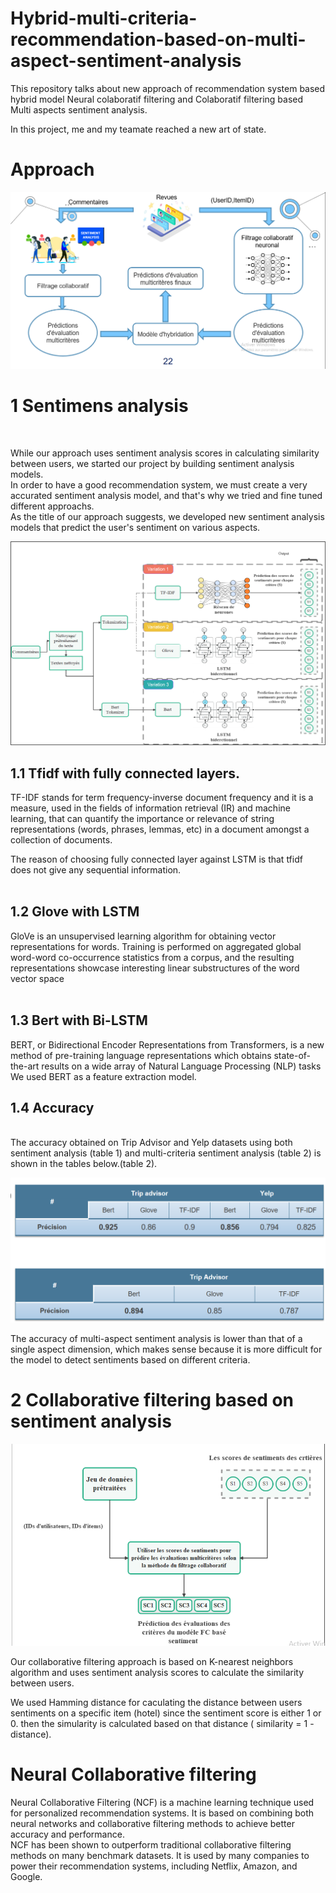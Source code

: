 # Hybrid-multi-criteria-recommendation-based-on-multi-aspect-sentiment-analysis

This repository talks about new approach of recommendation system based hybrid model Neural colaboratif filtering and Colaboratif filtering based Multi aspects sentiment analysis.

In this project, me and my teamate reached a new art of state.

<h1>Approach</h1>

![](images/approach_sent.png)


<h1>1 Sentimens analysis</h1> <br>

While our approach uses sentiment analysis scores in calculating similarity between users, we started our project by building sentiment analysis models.<br>
In order to have a good recommendation system, we must create a very accurated sentiment analysis model, and that's why we tried and fine tuned different approachs.<br>
As the title of our approach suggests, we developed new sentiment analysis models that predict the user's sentiment on various aspects.

![](images/approach.png)
<br>


<h2>1.1   Tfidf with fully connected layers. </h2>
TF-IDF stands for term frequency-inverse document frequency and it is a measure, used in the fields of information retrieval (IR) and machine learning, that can quantify the importance or relevance of string representations (words, phrases, lemmas, etc) in a document amongst a collection of documents.

The reason of choosing fully connected layer against LSTM is that tfidf does not give any sequential information.<br><br>

<h2>1.2 Glove with LSTM </h2>

GloVe is an unsupervised learning algorithm for obtaining vector representations for words. Training is performed on aggregated global word-word co-occurrence statistics from a corpus, and the resulting representations showcase interesting linear substructures of the word vector space<br><br>

<h2>1.3  Bert with Bi-LSTM </h2>

BERT, or Bidirectional Encoder Representations from Transformers, is a new method of pre-training language representations which obtains state-of-the-art results on a wide array of Natural Language Processing (NLP) tasks<br>
We used BERT as a feature extraction model.<br>



<h2>1.4 Accuracy </h2> <br>
The accuracy obtained on Trip Advisor and Yelp datasets using both sentiment analysis (table 1) and multi-criteria sentiment analysis (table 2) is shown in the tables below.(table 2).<br>


![](images/Accuracy.png)

The accuracy of multi-aspect sentiment analysis is lower than that of a single aspect dimension, which makes sense because it is more difficult for the model to detect sentiments based on different criteria.
<br>

<h1>2 Collaborative filtering based on sentiment analysis</h1>

![](images/Cf_sent.png)

Our collaborative filtering approach is based on K-nearest neighbors algorithm and uses sentiment analysis scores to calculate the similarity between users.

We used Hamming distance for caculating the distance between users sentiments on a specific item (hotel) since the sentiment score is either 1 or 0. then the simularity is calculated based on that distance ( similarity = 1 - distance).


<h1> Neural Collaborative filtering </h1> 

Neural Collaborative Filtering (NCF) is a machine learning technique used for personalized recommendation systems. It is based on combining both neural networks and collaborative filtering methods to achieve better accuracy and performance.
<br>
NCF has been shown to outperform traditional collaborative filtering methods on many benchmark datasets. It is used by many companies to power their recommendation systems, including Netflix, Amazon, and Google.

